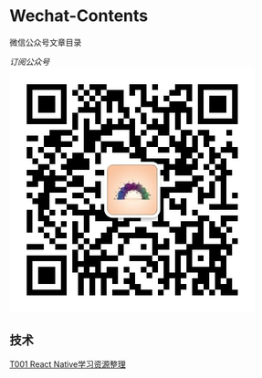 # Wechat-Contents
微信公众号文章目录   

*订阅公众号*   
![qrcode](https://github.com/shuchun/Wechat-Contents/blob/master/docs/img/qrcode_life.jpg)

## 技术  
[T001 React Native学习资源整理](https://mp.weixin.qq.com/s?__biz=MzU1ODA0MDQ5Mg==&mid=2247483652&idx=1&sn=0c8b40065736e9d8c847befa239e7a86&chksm=fc2dd5c7cb5a5cd155c0841d1aabf2c03a5ddfa7ac408c47a0e2f4bfdc362ac1e552004c005b&scene=27#wechat_redirect)

